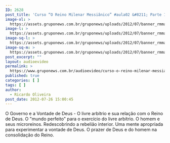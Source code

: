 ```yaml
---
ID: 2628
post_title: 'Curso “O Reino Milenar Messiânico” #aula02 &#8211; Parte 1'
image-xl: >
  https://assets.gruponews.com.br/gruponews/uploads/2012/07/banner_rmma2-pt1.jpg
image-l: >
  https://assets.gruponews.com.br/gruponews/uploads/2012/07/banner_rmma2-pt1.jpg
image-sq-l: >
  https://assets.gruponews.com.br/gruponews/uploads/2012/07/banner_rmma2-pt1.jpg
image-sq-m: >
  https://assets.gruponews.com.br/gruponews/uploads/2012/07/banner_rmma2-pt1-720x320.jpg
post_excerpt: ""
layout: audioevideo
permalink: >
  https://www.gruponews.com.br/audioevideo/curso-o-reino-milenar-messianico-aula02-parte-1
published: true
categories: [ ]
tags: [ ]
author:
  - Ricardo Oliveira
post_date: 2012-07-26 15:00:45
---
```

O Governo e a Vontade de Deus - O livre arbítrio e sua relação com o Reino de Deus. O "mundo perfeito" para o exercício do livre arbítrio. O homem e seus microreinos. Redescobrindo a rebelião interior. Uma mente apropriada para experimentar a vontade de Deus. O prazer de Deus e do homem na consolidação do Reino.

&nbsp;
